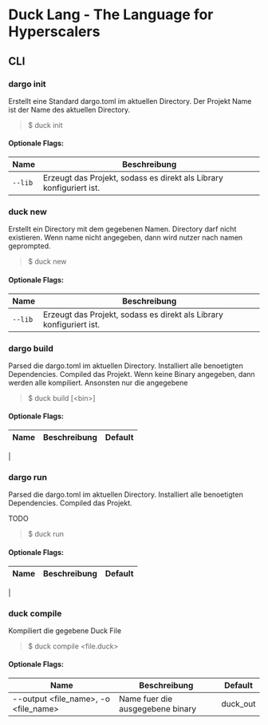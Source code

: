 # Duck Lang - The Language for Hyperscalers

## CLI

### dargo init

Erstellt eine Standard dargo.toml im aktuellen Directory.
Der Projekt Name ist der Name des aktuellen Directory.

> $ duck init

#### Optionale Flags:
| Name | Beschreibung |
-------- | --------
| `--lib` | Erzeugt das Projekt, sodass es direkt als Library konfiguriert ist. |

### duck new

Erstellt ein Directory mit dem gegebenen Namen.
Directory darf nicht existieren.
Wenn name nicht angegeben, dann wird nutzer nach namen geprompted.

> $ duck new <name>

#### Optionale Flags:
| Name | Beschreibung |
-------- | --------
| `--lib` | Erzeugt das Projekt, sodass es direkt als Library konfiguriert ist. |

### dargo build

Parsed die dargo.toml im aktuellen Directory.
Installiert alle benoetigten Dependencies.
Compiled das Projekt.
Wenn keine Binary angegeben, dann werden alle kompiliert.
Ansonsten nur die angegebene

> $ duck build [\<bin\>]

#### Optionale Flags:
| Name | Beschreibung | Default |
-------- | -------- | -------
|

### dargo run

Parsed die dargo.toml im aktuellen Directory.
Installiert alle benoetigten Dependencies.
Compiled das Projekt.

TODO

> $ duck run <bin>

#### Optionale Flags:
| Name | Beschreibung | Default |
-------- | -------- | -------
|

### duck compile
Kompiliert die gegebene Duck File

> $ duck compile <file.duck>

#### Optionale Flags:
| Name | Beschreibung | Default
-------- | -------- | ------
|--output <file_name>, -o <file_name>| Name fuer die ausgegebene binary | duck_out|
